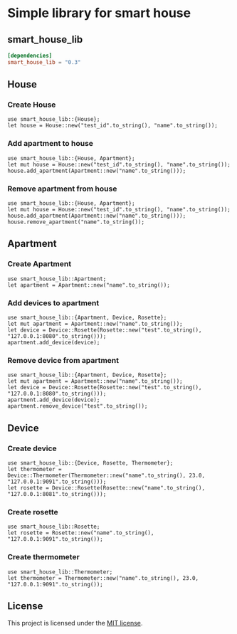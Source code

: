 # Simple library for smart house

## smart_house_lib
```toml
[dependencies]
smart_house_lib = "0.3"
```

## House

### Create House
```rust,no_run
use smart_house_lib::{House};
let house = House::new("test_id".to_string(), "name".to_string());
```
### Add apartment to house
```rust,no_run
use smart_house_lib::{House, Apartment};
let mut house = House::new("test_id".to_string(), "name".to_string());
house.add_apartment(Apartment::new("name".to_string()));
```
### Remove apartment from house
```rust,no_run
use smart_house_lib::{House, Apartment};
let mut house = House::new("test_id".to_string(), "name".to_string());
house.add_apartment(Apartment::new("name".to_string()));
house.remove_apartment("name".to_string());
```

## Apartment
### Create Apartment
```rust,no_run
use smart_house_lib::Apartment;
let apartment = Apartment::new("name".to_string());
```
### Add devices to apartment
```rust,no_run
use smart_house_lib::{Apartment, Device, Rosette};
let mut apartment = Apartment::new("name".to_string());
let device = Device::Rosette(Rosette::new("test".to_string(), "127.0.0.1:8080".to_string()));
apartment.add_device(device);
```
### Remove device from apartment
```rust,no_run
use smart_house_lib::{Apartment, Device, Rosette};
let mut apartment = Apartment::new("name".to_string());
let device = Device::Rosette(Rosette::new("test".to_string(), "127.0.0.1:8080".to_string()));
apartment.add_device(device);
apartment.remove_device("test".to_string());
```

## Device
### Create device
```rust,no_run
use smart_house_lib::{Device, Rosette, Thermometer};
let thermometer = Device::Thermometer(Thermometer::new("name".to_string(), 23.0, "127.0.0.1:9091".to_string()));
let rosette = Device::Rosette(Rosette::new("name".to_string(), "127.0.0.1:8081".to_string()));
```

### Create rosette
```rust,no_run
use smart_house_lib::Rosette;
let rosette = Rosette::new("name".to_string(), "127.0.0.1:9091".to_string());
```

### Create thermometer
```rust,no_run
use smart_house_lib::Thermometer;
let thermometer = Thermometer::new("name".to_string(), 23.0, "127.0.0.1:9091".to_string());
```

## License

This project is licensed under the [MIT license].

[MIT license]: https://github.com/zhuravlevma/smart-house/blob/main/LICENSE
